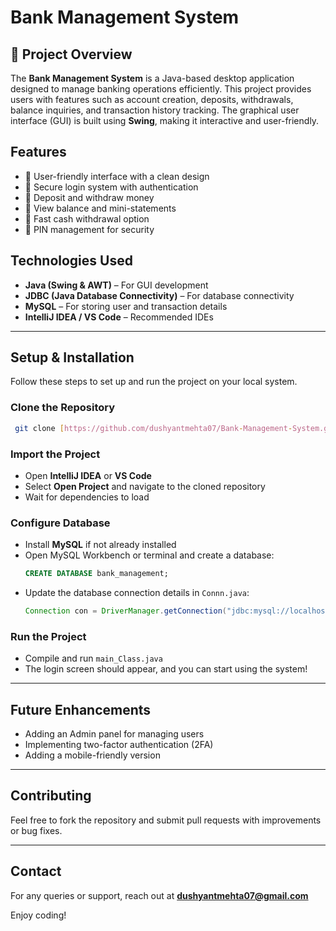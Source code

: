 # Bank Management System

## 🌟 Project Overview
The **Bank Management System** is a Java-based desktop application designed to manage banking operations efficiently. This project provides users with features such as account creation, deposits, withdrawals, balance inquiries, and transaction history tracking. The graphical user interface (GUI) is built using **Swing**, making it interactive and user-friendly.

## Features
- 🔹 User-friendly interface with a clean design
- 🔹 Secure login system with authentication
- 🔹 Deposit and withdraw money
- 🔹 View balance and mini-statements
- 🔹 Fast cash withdrawal option
- 🔹 PIN management for security

## Technologies Used
- **Java (Swing & AWT)** – For GUI development
- **JDBC (Java Database Connectivity)** – For database connectivity
- **MySQL** – For storing user and transaction details
- **IntelliJ IDEA / VS Code** – Recommended IDEs

---

## Setup & Installation
Follow these steps to set up and run the project on your local system.

### Clone the Repository
```sh
 git clone [https://github.com/dushyantmehta07/Bank-Management-System.git]
```

### Import the Project
- Open **IntelliJ IDEA** or **VS Code**
- Select **Open Project** and navigate to the cloned repository
- Wait for dependencies to load

### Configure Database
- Install **MySQL** if not already installed
- Open MySQL Workbench or terminal and create a database:
  ```sql
  CREATE DATABASE bank_management;
  ```
- Update the database connection details in `Connn.java`:
  ```java
  Connection con = DriverManager.getConnection("jdbc:mysql://localhost:3306/bank_management", "root", "yourpassword");
  ```

### Run the Project
- Compile and run `main_Class.java`
- The login screen should appear, and you can start using the system!

---


## Future Enhancements
- Adding an Admin panel for managing users
- Implementing two-factor authentication (2FA)
- Adding a mobile-friendly version

---

## Contributing
Feel free to fork the repository and submit pull requests with improvements or bug fixes.

---

## Contact
For any queries or support, reach out at **dushyantmehta07@gmail.com**

Enjoy coding! 

